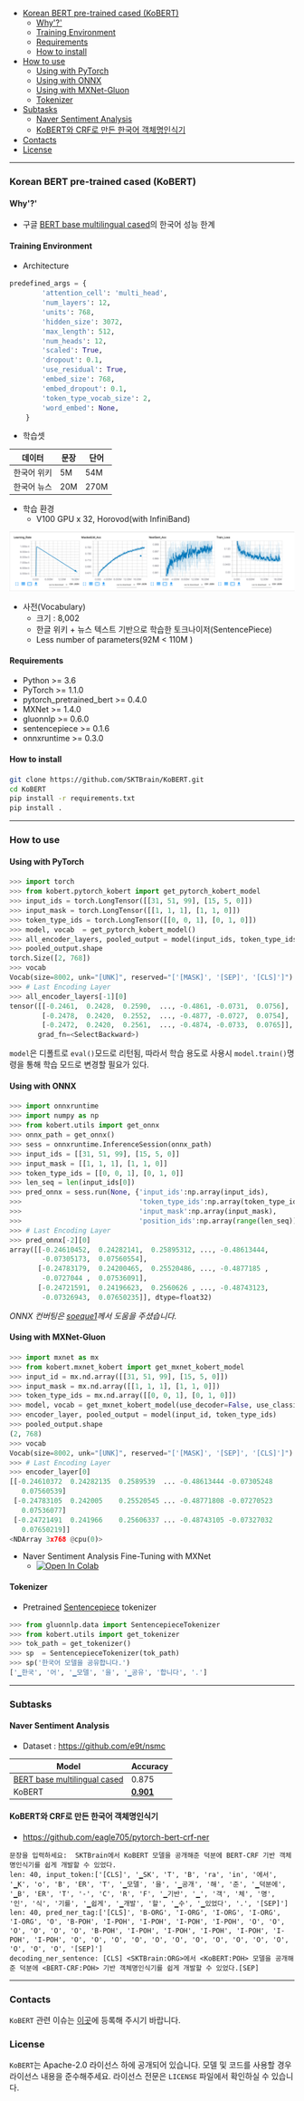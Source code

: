 

<!-- TOC -->

- [Korean BERT pre-trained cased (KoBERT)](#korean-bert-pre-trained-cased-kobert)
    - [Why'?'](#why)
    - [Training Environment](#training-environment)
    - [Requirements](#requirements)
    - [How to install](#how-to-install)
- [How to use](#how-to-use)
    - [Using with PyTorch](#using-with-pytorch)
    - [Using with ONNX](#using-with-onnx)
    - [Using with MXNet-Gluon](#using-with-mxnet-gluon)
    - [Tokenizer](#tokenizer)
- [Subtasks](#subtasks)
    - [Naver Sentiment Analysis](#naver-sentiment-analysis)
    - [KoBERT와 CRF로 만든 한국어 객체명인식기](#kobert와-crf로-만든-한국어-객체명인식기)
- [Contacts](#contacts)
- [License](#license)

<!-- /TOC -->

---

### Korean BERT pre-trained cased (KoBERT)

#### Why'?'

* 구글 [BERT base multilingual cased](https://github.com/google-research/bert/blob/master/multilingual.md)의 한국어 성능 한계

#### Training Environment

* Architecture

```python
predefined_args = {
        'attention_cell': 'multi_head',
        'num_layers': 12,
        'units': 768,
        'hidden_size': 3072,
        'max_length': 512,
        'num_heads': 12,
        'scaled': True,
        'dropout': 0.1,
        'use_residual': True,
        'embed_size': 768,
        'embed_dropout': 0.1,
        'token_type_vocab_size': 2,
        'word_embed': None,
    }
```

* 학습셋

| 데이터  |  문장  | 단어 |
|---|---|---|
| 한국어 위키  |  5M |  54M  |
| 한국어 뉴스  |  20M | 270M |

* 학습 환경
  * V100 GPU x 32, Horovod(with InfiniBand)

![2019-04-29 텐서보드 로그](imgs/2019-04-29_TensorBoard.png)

* 사전(Vocabulary)
  * 크기 : 8,002
  * 한글 위키 + 뉴스 텍스트 기반으로 학습한 토크나이저(SentencePiece)
  * Less number of parameters(92M < 110M )

#### Requirements

* Python >= 3.6
* PyTorch >= 1.1.0
* pytorch_pretrained_bert >= 0.4.0
* MXNet >= 1.4.0
* gluonnlp >= 0.6.0
* sentencepiece >= 0.1.6
* onnxruntime >= 0.3.0

#### How to install

```sh
git clone https://github.com/SKTBrain/KoBERT.git
cd KoBERT
pip install -r requirements.txt
pip install .
```

---

### How to use

#### Using with PyTorch

```python
>>> import torch
>>> from kobert.pytorch_kobert import get_pytorch_kobert_model
>>> input_ids = torch.LongTensor([[31, 51, 99], [15, 5, 0]])
>>> input_mask = torch.LongTensor([[1, 1, 1], [1, 1, 0]])
>>> token_type_ids = torch.LongTensor([[0, 0, 1], [0, 1, 0]])
>>> model, vocab  = get_pytorch_kobert_model()
>>> all_encoder_layers, pooled_output = model(input_ids, token_type_ids, input_mask)
>>> pooled_output.shape
torch.Size([2, 768])
>>> vocab
Vocab(size=8002, unk="[UNK]", reserved="['[MASK]', '[SEP]', '[CLS]']")
>>> # Last Encoding Layer
>>> all_encoder_layers[-1][0]
tensor([[-0.2461,  0.2428,  0.2590,  ..., -0.4861, -0.0731,  0.0756],
        [-0.2478,  0.2420,  0.2552,  ..., -0.4877, -0.0727,  0.0754],
        [-0.2472,  0.2420,  0.2561,  ..., -0.4874, -0.0733,  0.0765]],
       grad_fn=<SelectBackward>)
```

`model`은 디폴트로 `eval()`모드로 리턴됨, 따라서 학습 용도로 사용시 `model.train()`명령을 통해 학습 모드로 변경할 필요가 있다.

#### Using with ONNX

```python
>>> import onnxruntime
>>> import numpy as np
>>> from kobert.utils import get_onnx
>>> onnx_path = get_onnx()
>>> sess = onnxruntime.InferenceSession(onnx_path)
>>> input_ids = [[31, 51, 99], [15, 5, 0]]
>>> input_mask = [[1, 1, 1], [1, 1, 0]]
>>> token_type_ids = [[0, 0, 1], [0, 1, 0]]
>>> len_seq = len(input_ids[0])
>>> pred_onnx = sess.run(None, {'input_ids':np.array(input_ids),
>>>                             'token_type_ids':np.array(token_type_ids),
>>>                             'input_mask':np.array(input_mask),
>>>                             'position_ids':np.array(range(len_seq))})
>>> # Last Encoding Layer
>>> pred_onnx[-2][0]
array([[-0.24610452,  0.24282141,  0.25895312, ..., -0.48613444,
        -0.07305173,  0.07560554],
       [-0.24783179,  0.24200465,  0.25520486, ..., -0.4877185 ,
        -0.0727044 ,  0.07536091],
       [-0.24721591,  0.24196623,  0.2560626 , ..., -0.48743123,
        -0.07326943,  0.07650235]], dtype=float32)
```

_ONNX 컨버팅은 [soeque1](https://github.com/soeque1)께서 도움을 주셨습니다._

#### Using with MXNet-Gluon

```python
>>> import mxnet as mx
>>> from kobert.mxnet_kobert import get_mxnet_kobert_model
>>> input_id = mx.nd.array([[31, 51, 99], [15, 5, 0]])
>>> input_mask = mx.nd.array([[1, 1, 1], [1, 1, 0]])
>>> token_type_ids = mx.nd.array([[0, 0, 1], [0, 1, 0]])
>>> model, vocab = get_mxnet_kobert_model(use_decoder=False, use_classifier=False)
>>> encoder_layer, pooled_output = model(input_id, token_type_ids)
>>> pooled_output.shape
(2, 768)
>>> vocab
Vocab(size=8002, unk="[UNK]", reserved="['[MASK]', '[SEP]', '[CLS]']")
>>> # Last Encoding Layer
>>> encoder_layer[0]
[[-0.24610372  0.24282135  0.2589539  ... -0.48613444 -0.07305248
   0.07560539]
 [-0.24783105  0.242005    0.25520545 ... -0.48771808 -0.07270523
   0.07536077]
 [-0.24721491  0.241966    0.25606337 ... -0.48743105 -0.07327032
   0.07650219]]
<NDArray 3x768 @cpu(0)>
```

- Naver Sentiment Analysis Fine-Tuning with MXNet
  - [![Open In Colab](https://colab.research.google.com/assets/colab-badge.svg)](https://colab.research.google.com/github/SKTBrain/KoBERT/blob/master/scripts/NSMC/naver_review_classifications_gluon_kobert.ipynb)

#### Tokenizer

* Pretrained [Sentencepiece](https://github.com/google/sentencepiece) tokenizer

```python
>>> from gluonnlp.data import SentencepieceTokenizer
>>> from kobert.utils import get_tokenizer
>>> tok_path = get_tokenizer()
>>> sp  = SentencepieceTokenizer(tok_path)
>>> sp('한국어 모델을 공유합니다.')
['▁한국', '어', '▁모델', '을', '▁공유', '합니다', '.']
```

---

### Subtasks

#### Naver Sentiment Analysis

- Dataset : https://github.com/e9t/nsmc


| Model |  Accuracy  |
|---|---|
| [BERT base multilingual cased](https://github.com/google-research/bert/blob/master/multilingual.md) |  0.875  |
| KoBERT | **[0.901](logs/bert_naver_small_512_news_simple_20190624.txt)**|

#### KoBERT와 CRF로 만든 한국어 객체명인식기

- https://github.com/eagle705/pytorch-bert-crf-ner


```
문장을 입력하세요:  SKTBrain에서 KoBERT 모델을 공개해준 덕분에 BERT-CRF 기반 객체명인식기를 쉽게 개발할 수 있었다.
len: 40, input_token:['[CLS]', '▁SK', 'T', 'B', 'ra', 'in', '에서', '▁K', 'o', 'B', 'ER', 'T', '▁모델', '을', '▁공개', '해', '준', '▁덕분에', '▁B', 'ER', 'T', '-', 'C', 'R', 'F', '▁기반', '▁', '객', '체', '명', '인', '식', '기를', '▁쉽게', '▁개발', '할', '▁수', '▁있었다', '.', '[SEP]']
len: 40, pred_ner_tag:['[CLS]', 'B-ORG', 'I-ORG', 'I-ORG', 'I-ORG', 'I-ORG', 'O', 'B-POH', 'I-POH', 'I-POH', 'I-POH', 'I-POH', 'O', 'O', 'O', 'O', 'O', 'O', 'B-POH', 'I-POH', 'I-POH', 'I-POH', 'I-POH', 'I-POH', 'I-POH', 'O', 'O', 'O', 'O', 'O', 'O', 'O', 'O', 'O', 'O', 'O', 'O', 'O', 'O', '[SEP]']
decoding_ner_sentence: [CLS] <SKTBrain:ORG>에서 <KoBERT:POH> 모델을 공개해준 덕분에 <BERT-CRF:POH> 기반 객체명인식기를 쉽게 개발할 수 있었다.[SEP]
```

---

### Contacts

`KoBERT` 관련 이슈는 [이곳](https://github.com/SKTBrain/KoBERT/issues)에 등록해 주시기 바랍니다.

### License

`KoBERT`는 Apache-2.0 라이선스 하에 공개되어 있습니다. 모델 및 코드를 사용할 경우 라이선스 내용을 준수해주세요. 라이선스 전문은 `LICENSE` 파일에서 확인하실 수 있습니다.

